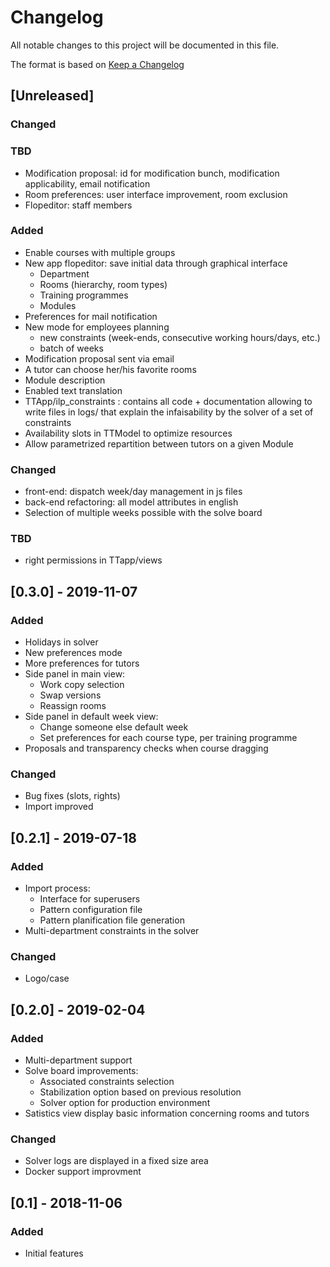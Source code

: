 # Changelog
All notable changes to this project will be documented in this file.

The format is based on [Keep a Changelog](https://keepachangelog.com/en/1.0.0/)

## [Unreleased]

### Changed

### TBD
- Modification proposal: id for modification bunch, modification
  applicability, email notification
- Room preferences: user interface improvement, room exclusion
- Flopeditor: staff members

### Added
- Enable courses with multiple groups
- New app flopeditor: save initial data through graphical interface
  - Department
  - Rooms (hierarchy, room types)
  - Training programmes
  - Modules
- Preferences for mail notification
- New mode for employees planning
  - new constraints (week-ends, consecutive working hours/days, etc.)
  - batch of weeks
- Modification proposal sent via email
- A tutor can choose her/his favorite rooms
- Module description
- Enabled text translation
- TTApp/ilp_constraints : contains all code + documentation allowing to write files in logs/ 
that explain the infaisability by the solver of a set of constraints
- Availability slots in TTModel to optimize resources
- Allow parametrized repartition between tutors on a given Module

### Changed
- front-end: dispatch week/day management in js files
- back-end refactoring: all model attributes in english
- Selection of multiple weeks possible with the solve board

### TBD
- right permissions in TTapp/views

## [0.3.0] - 2019-11-07
### Added
- Holidays in solver
- New preferences mode
- More preferences for tutors
- Side panel in main view:
  - Work copy selection
  - Swap versions
  - Reassign rooms
- Side panel in default week view:
  - Change someone else default week
  - Set preferences for each course type, per training programme
- Proposals and transparency checks when course dragging

### Changed
- Bug fixes (slots, rights)
- Import improved


## [0.2.1] - 2019-07-18
### Added
- Import process:
  - Interface for superusers
  - Pattern configuration file
  - Pattern planification file generation
- Multi-department constraints in the solver

### Changed
- Logo/case


## [0.2.0] - 2019-02-04
### Added
- Multi-department support
- Solve board improvements:
  - Associated constraints selection
  - Stabilization option based on previous resolution
  - Solver option for production environment
- Satistics view display basic information concerning rooms and tutors

### Changed
- Solver logs are displayed in a fixed size area
- Docker support improvment


## [0.1] - 2018-11-06
### Added
- Initial features